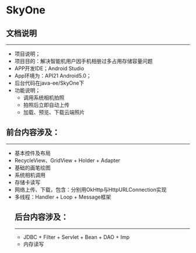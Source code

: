 # SkyOne
<h2>文档说明</h2>
<hr>
<ul>
<li>项目说明；</li>
<li>项目目的：解决智能机用户因手机相册过多占用存储容量问题</li>
<li>APP开发IDE；Android Studio</li>
<li>App环境为：API21 Android5.0；</li>
<li>后台代码在java-ee/SkyOne下</li>
<li>功能说明；
<ul>
<li>调用系统相机拍照</li>
<li>拍照后立即自动上传</li>
<li>加载、预览、下载云端照片</li>
</ul>
</li>
</ul>
<h2>前台内容涉及：</h2>
<hr>
<ul>
<li>基本控件及布局</li>
<li>RecycleView、GridView + Holder + Adapter</li>
<li>基础的画笔绘图</li>
<li>系统相机调用</li>
<li>存储卡读写</li>
<li>网络上传、下载，包含：分别用OkHttp与HttpURLConnection实现</li>
<li>多线程：Handler + Loop + Message框架</li>

<h2>后台内容涉及：</h2>
<hr>
<ul>
<li>JDBC + Filter + Servlet + Bean + DAO + Imp</li>
<li>内存读写</li>
</ul>